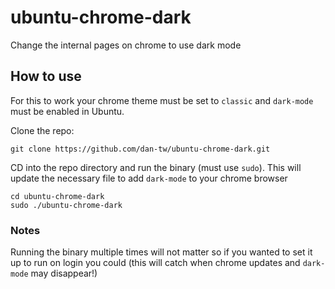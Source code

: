 # ubuntu-chrome-dark
Change the internal pages on chrome to use dark mode

## How to use

For this to work your chrome theme must be set to `classic` and `dark-mode` must be enabled in Ubuntu.

Clone the repo:

```
git clone https://github.com/dan-tw/ubuntu-chrome-dark.git
```

CD into the repo directory and run the binary (must use `sudo`). This will update the necessary file to add `dark-mode` to your chrome browser

```
cd ubuntu-chrome-dark
sudo ./ubuntu-chrome-dark
```

### Notes

Running the binary multiple times will not matter so if you wanted to set it up to run on login you could (this will catch when chrome updates and `dark-mode` may disappear!)
